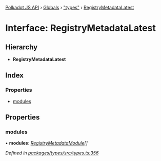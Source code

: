 [Polkadot JS API](../README.md) › [Globals](../globals.md) › ["types"](../modules/_types_.md) › [RegistryMetadataLatest](_types_.registrymetadatalatest.md)

# Interface: RegistryMetadataLatest

## Hierarchy

* **RegistryMetadataLatest**

## Index

### Properties

* [modules](_types_.registrymetadatalatest.md#modules)

## Properties

###  modules

• **modules**: *[RegistryMetadataModule](_types_.registrymetadatamodule.md)[]*

*Defined in [packages/types/src/types.ts:356](https://github.com/polkadot-js/api/blob/bd2e690261/packages/types/src/types.ts#L356)*
